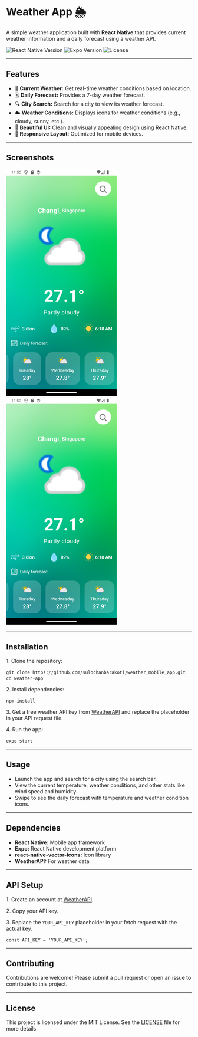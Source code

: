 <div class="container">
  <h1>Weather App 🌦️</h1>

  <p>
    A simple weather application built with <strong>React Native</strong> that
    provides current weather information and a daily forecast using a weather
    API.
  </p>

  <p>
    <img
      src="https://img.shields.io/badge/React%20Native-0.68-blue"
      alt="React Native Version"
    />
    <img
      src="https://img.shields.io/badge/Expo-45.0.0-orange"
      alt="Expo Version"
    />
    <img src="https://img.shields.io/badge/License-MIT-green" alt="License" />
  </p>

  <hr />

  <h2>Features</h2>
  <ul>
    <li>
      📍 <strong>Current Weather:</strong> Get real-time weather conditions
      based on location.
    </li>
    <li>
      🗓️ <strong>Daily Forecast:</strong> Provides a 7-day weather forecast.
    </li>
    <li>
      🔍 <strong>City Search:</strong> Search for a city to view its weather
      forecast.
    </li>
    <li>
      ☁️ <strong>Weather Conditions:</strong> Displays icons for weather
      conditions (e.g., cloudy, sunny, etc.).
    </li>
    <li>
      🎨 <strong>Beautiful UI:</strong> Clean and visually appealing design
      using React Native.
    </li>
    <li>
      📱 <strong>Responsive Layout:</strong> Optimized for mobile devices.
    </li>
  </ul>

  <hr />

  <h2>Screenshots</h2>
  <p>
    <img
      src="./assets/ss1.png"
      alt="Weather App Screenshot"
      width="300px"
    />
    <img
      src="./assets/ss1.png"
      alt="Weather App Screenshot"
      width="300px"
    />
  </p>

  <hr />

  <h2>Installation</h2>
  <p>1. Clone the repository:</p>
  <pre><code>git clone https://github.com/sulochanbarakoti/weather_mobile_app.git
cd weather-app
</code></pre>

  <p>2. Install dependencies:</p>
  <pre><code>npm install</code></pre>

  <p>
    3. Get a free weather API key from
    <a href="https://www.weatherapi.com/">WeatherAPI</a> and replace the
    placeholder in your API request file.
  </p>

  <p>4. Run the app:</p>
  <pre><code>expo start</code></pre>

  <hr />

  <h2>Usage</h2>
  <ul>
    <li>Launch the app and search for a city using the search bar.</li>
    <li>
      View the current temperature, weather conditions, and other stats like
      wind speed and humidity.
    </li>
    <li>
      Swipe to see the daily forecast with temperature and weather condition
      icons.
    </li>
  </ul>

  <hr />

  <h2>Dependencies</h2>
  <ul>
    <li><strong>React Native:</strong> Mobile app framework</li>
    <li><strong>Expo:</strong> React Native development platform</li>
    <li><strong>react-native-vector-icons:</strong> Icon library</li>
    <li><strong>WeatherAPI:</strong> For weather data</li>
  </ul>

  <hr />

  <h2>API Setup</h2>
  <p>
    1. Create an account at
    <a href="https://www.weatherapi.com/">WeatherAPI</a>.
  </p>
  <p>2. Copy your API key.</p>
  <p>
    3. Replace the <code>YOUR_API_KEY</code> placeholder in your fetch request
    with the actual key.
  </p>

  <pre><code>const API_KEY = 'YOUR_API_KEY';</code></pre>

  <hr />

  <h2>Contributing</h2>
  <p>
    Contributions are welcome! Please submit a pull request or open an issue to
    contribute to this project.
  </p>

  <hr />

  <h2>License</h2>
  <p>
    This project is licensed under the MIT License. See the
    <a href="./LICENSE">LICENSE</a> file for more details.
  </p>
</div>
